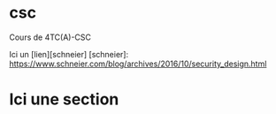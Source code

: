 # csc
Cours de 4TC(A)-CSC

<!-- ici un commentaire -->

Ici un [lien][schneier]
[schneier]: https://www.schneier.com/blog/archives/2016/10/security_design.html

Ici une section
===============
